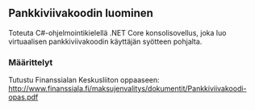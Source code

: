 ## Pankkiviivakoodin luominen

Toteuta C#-ohjelmointikielellä .NET Core konsolisovellus, joka luo virtuaalisen pankkiviivakoodin käyttäjän syötteen pohjalta.

### Määrittelyt

Tutustu Finanssialan Keskusliiton oppaaseen:
http://www.finanssiala.fi/maksujenvalitys/dokumentit/Pankkiviivakoodi-opas.pdf
